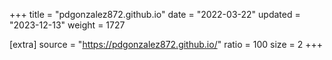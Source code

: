 +++
title = "pdgonzalez872.github.io"
date = "2022-03-22"
updated = "2023-12-13"
weight = 1727

[extra]
source = "https://pdgonzalez872.github.io/"
ratio = 100
size = 2
+++
